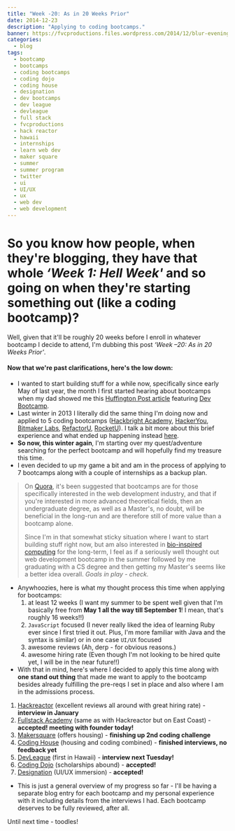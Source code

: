 ```yaml
---
title: "Week -20: As in 20 Weeks Prior"
date: 2014-12-23
description: "Applying to coding bootcamps."
banner: https://fvcproductions.files.wordpress.com/2014/12/blur-evening-sun-macbook-air-170.jpg
categories:
  - blog
tags:
  - bootcamp
  - bootcamps
  - coding bootcamps
  - coding dojo
  - coding house
  - designation
  - dev bootcamps
  - dev league
  - devleague
  - full stack
  - fvcproductions
  - hack reactor
  - hawaii
  - internships
  - learn web dev
  - maker square
  - summer
  - summer program
  - twitter
  - ui
  - UI/UX
  - ux
  - web dev
  - web development
---
```


# So you know how people, when they're blogging, they have that whole _‘Week 1: Hell Week'_ and so going on when they're starting something out (like a coding bootcamp)?

Well, given that it'll be roughly 20 weeks before I enroll in whatever bootcamp I decide to attend, I'm dubbing this post _‘Week –20: As in 20 Weeks Prior'_.

#### Now that we're past clarifications, here's the low down:

* I wanted to start building stuff for a while now, specifically since early May of last year, the month I first started hearing about bootcamps when my dad showed me this [Huffington Post article](//www.huffingtonpost.com/2013/04/12/coding-bootcamp_n_3067005.html) featuring [Dev Bootcamp](//devbootcamp.com).
* Last winter in 2013 I literally did the same thing I'm doing now and applied to 5 coding bootcamps ([Hackbright Academy](//www.hackbrightacademy.com/), [HackerYou](//hackeryou.com/), [Bitmaker Labs](//bitmakerlabs.com), [RefactorU](//www.refactoru.com), [RocketU](//rocket-space.com "Rocket U")). I talk a bit more about this brief experience and what ended up happening instead [here](//fvcproductions.com/blog/2014/10/17/long-lighthearted-lists/#section-bootcamps).
* **So now, this winter again**, I'm starting over my quest/adventure searching for the perfect bootcamp and will hopefully find my treasure this time.
* I even decided to up my game a bit and am in the process of applying to 7 bootcamps along with a couple of internships as a backup plan.

> On [Quora](//qr.ae/znQtL), it's been suggested that bootcamps are for those specifically interested in the web development industry, and that if you're interested in more advanced theoretical fields, then an undergraduate degree, as well as a Master's, no doubt, will be beneficial in the long-run and are therefore still of more value than a bootcamp alone.
>
> Since I'm in that somewhat sticky situation where I want to start building stuff right now, but am also interested in [bio-inspired computing](//en.wikipedia.org/wiki/Bio-inspired_computing) for the long-term, I feel as if a seriously well thought out web development bootcamp in the summer followed by me graduating with a CS degree and then getting my Master's seems like a better idea overall. _Goals in play - check._

* Anywhoozies, here is what my thought process this time when applying for bootcamps:
  1. at least 12 weeks (I want my summer to be spent well given that I'm basically free from **May 1 all the way till September 1**! I mean, that's roughly 16 weeks!!)
  2. `JavaScript` focused (I never really liked the idea of learning Ruby ever since I first tried it out. Plus, I'm more familiar with Java and the syntax is similar) or in one case `UI/UX` focused
  3. awesome reviews (Ah, derp - for obvious reasons.)
  4. awesome hiring rate (Even though I'm not looking to be hired quite yet, I will be in the near future!!)
* With that in mind, here's where I decided to apply this time along with **one stand out thing** that made me want to apply to the bootcamp besides already fulfilling the pre-reqs I set in place and also where I am in the admissions process.

1. [Hackreactor](//www.hackreactor.com) (excellent reviews all around with great hiring rate) - **interview in January**
2. [Fullstack Academy](//www.fullstackacademy.com) (same as with Hackreactor but on East Coast) - **accepted! meeting with founder today!**
3. [Makersquare](//www.makersquare.com) (offers housing) - **finishing up 2nd coding challenge**
4. [Coding House](//codinghouse.co) (housing and coding combined) - **finished interviews, no feedback yet**
5. [DevLeague](//www.devleague.com) (first in Hawaii) - **interview next Tuesday!**
6. [Coding Dojo](//www.codingdojo.com) (scholarships abound) - **accepted!**
7. [Designation](//designation.io) (UI/UX immersion) - **accepted!**

* This is just a general overview of my progress so far - I'll be having a separate blog entry for each bootcamp and my personal experience with it including details from the interviews I had. Each bootcamp deserves to be fully reviewed, after all.

Until next time - toodles!
